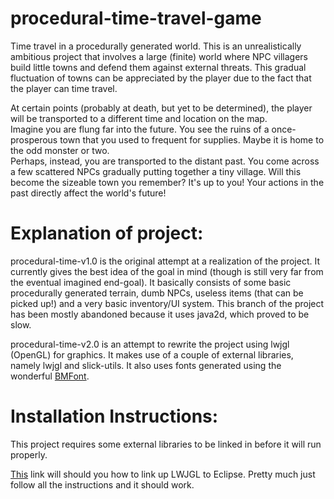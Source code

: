 procedural-time-travel-game
===========================

Time travel in a procedurally generated world.  This is an unrealistically ambitious project that involves a large (finite) world where NPC villagers build little towns and defend them against external threats.  This gradual fluctuation of towns can be appreciated by the player due to the fact that the player can time travel.

At certain points (probably at death, but yet to be determined), the player will be transported to a different time and location on the map.  
Imagine you are flung far into the future.  You see the ruins of a once-prosperous town that you used to frequent for supplies.  Maybe it is home to the odd monster or two.  
Perhaps, instead, you are transported to the distant past.  You come across a few scattered NPCs gradually putting together a tiny village.  Will this become the sizeable town you remember?  It's up to you!  Your actions in the past directly affect the world's future!

Explanation of project:
=======================

procedural-time-v1.0 is the original attempt at a realization of the project.  It currently gives the best idea of the goal in mind (though is still very far from the eventual imagined end-goal).  It basically consists of some basic procedurally generated terrain, dumb NPCs, useless items (that can be picked up!) and a very basic inventory/UI system.  This branch of the project has been mostly abandoned because it uses java2d, which proved to be slow.

procedural-time-v2.0 is an attempt to rewrite the project using lwjgl (OpenGL) for graphics.  It makes use of a couple of external libraries, namely lwjgl and slick-utils.  It also uses fonts generated using the wonderful [BMFont](http://www.angelcode.com/products/bmfont/).

Installation Instructions:
==========================

This project requires some external libraries to be linked in before it will run properly.

[This](http://thecodinguniverse.com/lwjgl-workspace/) link will should you how to link up LWJGL to Eclipse.  Pretty much just follow all the instructions and it should work.
